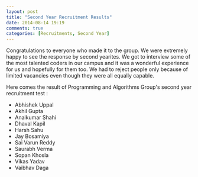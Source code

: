 ```yaml
---
layout: post
title: "Second Year Recruitment Results"
date: 2014-08-14 19:19
comments: true
categories: [Recruitments, Second Year]
---
```


Congratulations to everyone who made it to the group. We were extremely happy to see the response by second yearites. We got to interview some of the most talented coders in our campus and it was a wonderful experience for us and hopefully for them too. We had to reject people only because of limited vacancies even though they were all equally capable.

Here comes the result of Programming and Algorithms Group's second year recruitment test : 

* Abhishek Uppal
* Akhil Gupta
* Analkumar Shahi
* Dhaval Kapil
* Harsh Sahu
* Jay Bosamiya
* Sai Varun Reddy
* Saurabh Verma
* Sopan Khosla
* Vikas Yadav
* Vaibhav Daga